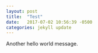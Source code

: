 ```yaml
---
layout: post
title:  "Test"
date:   2017-07-02 10:56:39 -0500
categories: jekyll update
---
```

Another hello world message.
